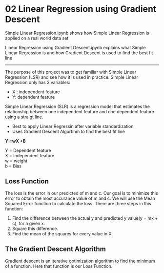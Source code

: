 # 02 Linear Regression using Gradient Descent

Simple Linear Regression.ipynb shows how Simple Linear Regression is applied on a real world data set

Linear Regression using Gradient Descent.ipynb explains what Simple Linear Regression is and how Gradient Descent is used to find the best fit line

----------------------------------------------------------------------------------------------------------------------------------------------------------

The purpose of this project was to get familiar with Simple Linear Regression (LSR) and see how it is used in practice. Simple Linear Regression only has 2 variables:

- X : independent feature
- Y: dependent feature

Simple Linear Regression (SLR) is a regression model that estimates the relationship between one independent feature and one dependent feature using a straigt line.
- Best to apply Linear Regressin after variable standardization
- Uses Gradient Descent Algortihm to find the best fit line

**Y =wX +B**

Y = Dependent feature\
X = Independent feature\
w = weight\
b = Bias

## Loss Function
The loss is the error in our predicted of m and c. Our goal is to minimize this error to obtain the most accurance value of m and c.
We will use the Mean Squared Error function to calculate the loss. There are three steps in this function:

1. Find the difference between the actual y and predicted y value(y = mx + c), for a given x.
2. Square this difference.
3. Find the mean of the squares for every value in X.

## The Gradient Descent Algorithm
Gradient descent is an iterative optimization algorithm to find the minimum of a function. Here that function is our Loss Function.

